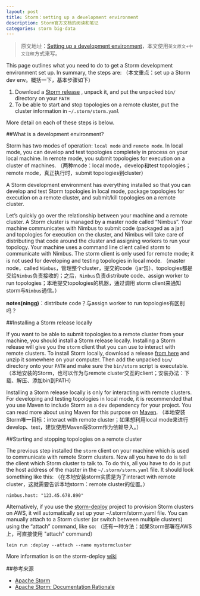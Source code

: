 ```yaml
---
layout: post
title: Storm：setting up a development environment
description: Storm官方文档的阅读和笔记
categories: storm big-data
---
```


> 原文地址：[Setting up a development environment](http://storm.apache.org/documentation/Setting-up-development-environment.html)，本文使用`英文原文+中文注释`方式来写。

This page outlines what you need to do to get a Storm development environment set up. In summary, the steps are:
（本文重点：set up a Storm dev env。概括一下，基本步骤如下）

1. Download a [Storm release](http://storm.apache.org//downloads.html) , unpack it, and put the unpacked `bin/` directory on your `PATH`
1. To be able to start and stop topologies on a remote cluster, put the cluster information in `~/.storm/storm.yaml`

More detail on each of these steps is below.

##What is a development environment?

Storm has two modes of operation: `local mode` and `remote mode`. In local mode, you can develop and test topologies completely in process on your local machine. In remote mode, you submit topologies for execution on a cluster of machines.
（两种mode：local mode，develop和test topologies；remote mode，真正执行时，submit topologies到cluster）

A Storm development environment has everything installed so that you can develop and test Storm topologies in local mode, package topologies for execution on a remote cluster, and submit/kill topologies on a remote cluster.


Let’s quickly go over the relationship between your machine and a remote cluster. A Storm cluster is managed by a master node called “Nimbus”. Your machine communicates with Nimbus to submit code (packaged as a jar) and topologies for execution on the cluster, and Nimbus will take care of distributing that code around the cluster and assigning workers to run your topology. Your machine uses a command line client called storm to communicate with Nimbus. The storm client is only used for remote mode; it is not used for developing and testing topologies in local mode.
（master node，called `Nimbus`，管理整个cluster，提交的code（jar包）、topologies都是交给`Nimbus`负责接收的；之后，`Nimbus`负责distribute code、assign worker to run topologies；本地提交topologies的机器，通过调用 storm client来通知storm与`Nimbus`通信。）

**notes(ningg)**：distribute code？与assign worker to run topologies有区别吗？

##Installing a Storm release locally

If you want to be able to submit topologies to a remote cluster from your machine, you should install a Storm release locally. Installing a Storm release will give you the `storm` client that you can use to interact with remote clusters. To install Storm locally, download a release [from here](https://github.com/apache/incubator-storm/downloads) and unzip it somewhere on your computer. Then add the unpacked `bin/` directory onto your `PATH` and make sure the `bin/storm` script is executable.
（本地安装的Storm，也可以作为与remote cluster交互的client；安装办法：下载、解压、添加bin到PATH）

Installing a Storm release locally is only for interacting with remote clusters. For developing and testing topologies in local mode, it is recommended that you use Maven to include Storm as a dev dependency for your project. You can read more about using Maven for this purpose on [Maven](http://storm.apache.org/documentation/Maven.html).
（本地安装Storm唯一目标：interact with remote cluster；如果想利用local mode来进行develop、test，建议使用Maven将Storm作为依赖导入。）

##Starting and stopping topologies on a remote cluster

The previous step installed the `storm` client on your machine which is used to communicate with remote Storm clusters. Now all you have to do is tell the client which Storm cluster to talk to. To do this, all you have to do is put the host address of the master in the `~/.storm/storm.yaml` file. It should look something like this:
（在本地安装storm实质是为了interact with remote cluster，这就需要告诉本地storm：remote cluster的位置。）

	nimbus.host: "123.45.678.890"

Alternatively, if you use the [storm-deploy](https://github.com/nathanmarz/storm-deploy) project to provision Storm clusters on AWS, it will automatically set up your ~/.storm/storm.yaml file. You can manually attach to a Storm cluster (or switch between multiple clusters) using the “attach” command, like so:
（还有一种方法：如果Storm部署在AWS上，可直接使用 "attach" command）

	lein run :deploy --attach --name mystormcluster

More information is on the storm-deploy [wiki](https://github.com/nathanmarz/storm-deploy/wiki)

##参考来源

* [Apache Storm](http://storm.apache.org/)
* [Apache Storm: Documentation Rationale](http://storm.apache.org/documentation/Rationale.html)




[NingG]:    http://ningg.github.com  "NingG"
